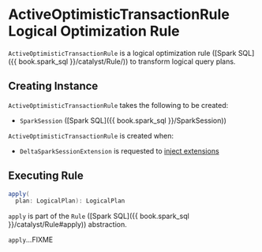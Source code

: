 # ActiveOptimisticTransactionRule Logical Optimization Rule

`ActiveOptimisticTransactionRule` is a logical optimization rule ([Spark SQL]({{ book.spark_sql }}/catalyst/Rule/)) to transform logical query plans.

## Creating Instance

`ActiveOptimisticTransactionRule` takes the following to be created:

* <span id="spark"> `SparkSession` ([Spark SQL]({{ book.spark_sql }}/SparkSession))

`ActiveOptimisticTransactionRule` is created when:

* `DeltaSparkSessionExtension` is requested to [inject extensions](DeltaSparkSessionExtension.md#apply)

## <span id="apply"> Executing Rule

```scala
apply(
  plan: LogicalPlan): LogicalPlan
```

`apply` is part of the `Rule` ([Spark SQL]({{ book.spark_sql }}/catalyst/Rule#apply)) abstraction.

`apply`...FIXME
